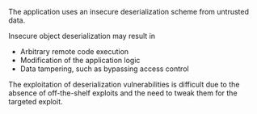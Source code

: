 The application uses an insecure deserialization scheme from untrusted data.

Insecure object deserialization may result in

* Arbitrary remote code execution
* Modification of the application logic
* Data tampering, such as bypassing access control

The exploitation of deserialization vulnerabilities is difficult due to the absence of off-the-shelf exploits and the need to tweak them for the targeted exploit.
